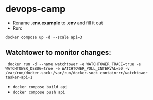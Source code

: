 # devops-camp

- Rename **.env.example** to **.env** and fill it out
- Run:

```
docker compose up -d --scale api=3
```

## Watchtower to monitor changes:

```
 docker run -d --name watchtower -e WATCHTOWER_TRACE=true -e WATCHTOWER_DEBUG=true -e WATCHTOWER_POLL_INTERVAL=50 -v /var/run/docker.sock:/var/run/docker.sock containrrr/watchtower tasker-api-1
```

- `docker compose build api`
- `docker compose push api`
